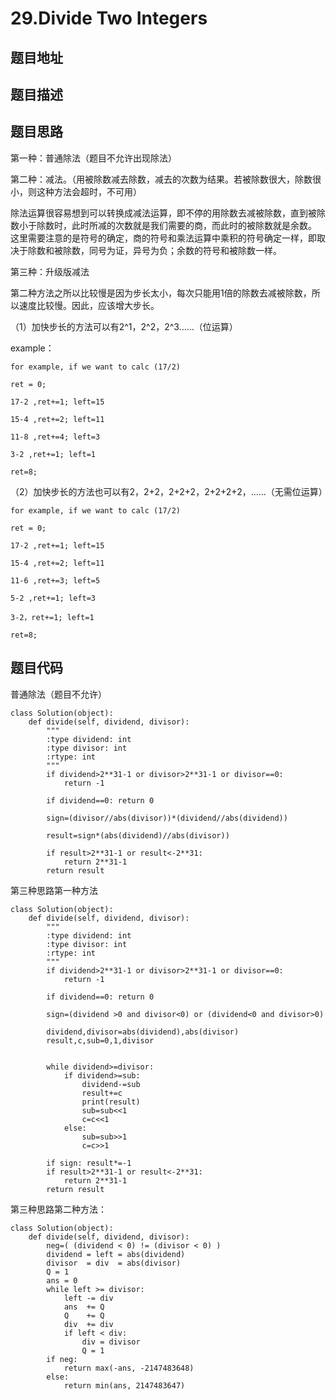 29.Divide Two Integers
=======================

题目地址
--------


题目描述
-------

题目思路
-------

第一种：普通除法（题目不允许出现除法）

第二种：减法。（用被除数减去除数，减去的次数为结果。若被除数很大，除数很小，则这种方法会超时，不可用）

除法运算很容易想到可以转换成减法运算，即不停的用除数去减被除数，直到被除数小于除数时，此时所减的次数就是我们需要的商，而此时的被除数就是余数。
这里需要注意的是符号的确定，商的符号和乘法运算中乘积的符号确定一样，即取决于除数和被除数，同号为证，异号为负；余数的符号和被除数一样。


第三种：升级版减法

第二种方法之所以比较慢是因为步长太小，每次只能用1倍的除数去减被除数，所以速度比较慢。因此，应该增大步长。

（1）加快步长的方法可以有2^1，2^2，2^3……（位运算）

example：
```
for example, if we want to calc (17/2)

ret = 0;

17-2 ,ret+=1; left=15

15-4 ,ret+=2; left=11

11-8 ,ret+=4; left=3

3-2 ,ret+=1; left=1

ret=8;
```

（2）加快步长的方法也可以有2，2+2，2+2+2，2+2+2+2，……（无需位运算）

```
for example, if we want to calc (17/2)

ret = 0;

17-2 ,ret+=1; left=15

15-4 ,ret+=2; left=11

11-6 ,ret+=3; left=5

5-2 ,ret+=1; left=3

3-2，ret+=1; left=1

ret=8;
```



题目代码
-------

普通除法（题目不允许）
```
class Solution(object):
    def divide(self, dividend, divisor):
        """
        :type dividend: int
        :type divisor: int
        :rtype: int
        """
        if dividend>2**31-1 or divisor>2**31-1 or divisor==0:
            return -1
        
        if dividend==0: return 0
        
        sign=(divisor//abs(divisor))*(dividend//abs(dividend))
        
        result=sign*(abs(dividend)//abs(divisor))
        
        if result>2**31-1 or result<-2**31:
            return 2**31-1
        return result
```

第三种思路第一种方法

```
class Solution(object):
    def divide(self, dividend, divisor):
        """
        :type dividend: int
        :type divisor: int
        :rtype: int
        """
        if dividend>2**31-1 or divisor>2**31-1 or divisor==0:
            return -1
        
        if dividend==0: return 0
        
        sign=(dividend >0 and divisor<0) or (dividend<0 and divisor>0)
        
        dividend,divisor=abs(dividend),abs(divisor)
        result,c,sub=0,1,divisor
        
        
        while dividend>=divisor:
            if dividend>=sub:
                dividend-=sub
                result+=c
                print(result)
                sub=sub<<1
                c=c<<1
            else:
                sub=sub>>1
                c=c>>1
        
        if sign: result*=-1
        if result>2**31-1 or result<-2**31:
            return 2**31-1
        return result
```

第三种思路第二种方法：

```
class Solution(object):
    def divide(self, dividend, divisor):     
        neg=( (dividend < 0) != (divisor < 0) )
        dividend = left = abs(dividend)
        divisor  = div  = abs(divisor)
        Q = 1
        ans = 0
        while left >= divisor:
            left -= div
            ans  += Q 
            Q    += Q
            div  += div
            if left < div:
                div = divisor
                Q = 1
        if neg:
            return max(-ans, -2147483648)
        else:
            return min(ans, 2147483647)
```
